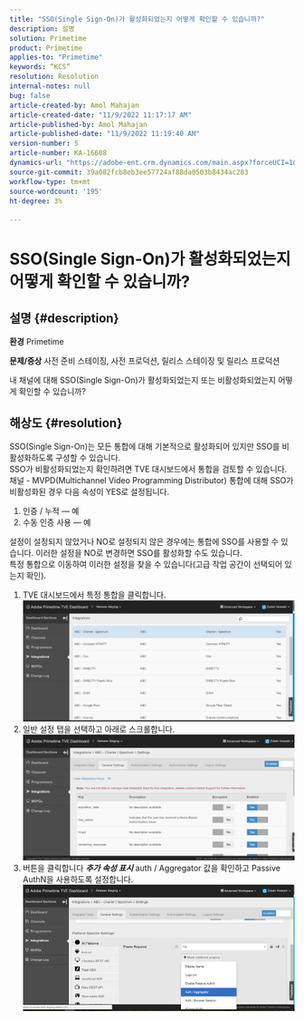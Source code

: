 ```yaml
---
title: "SSO(Single Sign-On)가 활성화되었는지 어떻게 확인할 수 있습니까?"
description: 설명
solution: Primetime
product: Primetime
applies-to: "Primetime"
keywords: “KCS”
resolution: Resolution
internal-notes: null
bug: false
article-created-by: Amol Mahajan
article-created-date: "11/9/2022 11:17:17 AM"
article-published-by: Amol Mahajan
article-published-date: "11/9/2022 11:19:40 AM"
version-number: 5
article-number: KA-16608
dynamics-url: "https://adobe-ent.crm.dynamics.com/main.aspx?forceUCI=1&pagetype=entityrecord&etn=knowledgearticle&id=a336b00b-2060-ed11-9561-6045bd006268"
source-git-commit: 39a082fcb8eb3ee57724af88da0503b8434ac283
workflow-type: tm+mt
source-wordcount: '195'
ht-degree: 3%

---
```


# SSO(Single Sign-On)가 활성화되었는지 어떻게 확인할 수 있습니까?

## 설명 {#description}

<b>환경</b>
Primetime


<b>문제/증상</b>
사전 준비 스테이징, 사전 프로덕션, 릴리스 스테이징 및 릴리스 프로덕션

내 채널에 대해 SSO(Single Sign-On)가 활성화되었는지 또는 비활성화되었는지 어떻게 확인할 수 있습니까?


## 해상도 {#resolution}

SSO(Single Sign-On)는 모든 통합에 대해 기본적으로 활성화되어 있지만 SSO를 비활성화하도록 구성할 수 있습니다.<br>SSO가 비활성화되었는지 확인하려면 TVE 대시보드에서 통합을 검토할 수 있습니다.<br>채널 - MVPD(Multichannel Video Programming Distributor) 통합에 대해 SSO가 비활성화된 경우 다음 속성이 YES로 설정됩니다.<br>
1. 인증 / 누적 — 예
2. 수동 인증 사용 — 예

설정이 설정되지 않았거나 NO로 설정되지 않은 경우에는 통합에 SSO를 사용할 수 있습니다. 이러한 설정을 NO로 변경하면 SSO를 활성화할 수도 있습니다.<br>특정 통합으로 이동하여 이러한 설정을 찾을 수 있습니다(고급 작업 공간이 선택되어 있는지 확인).
1. TVE 대시보드에서 특정 통합을 클릭합니다.![](assets/6664dc8b-ff71-eb11-a812-00224809a536.png)
2. 일반 설정 탭을 선택하고 아래로 스크롤합니다.![](assets/ecedf1a3-ff71-eb11-a812-00224809a536.png)
3. 버튼을 클릭합니다 <b>*추가 속성 표시</b>* auth / Aggregator 값을 확인하고 Passive AuthN을 사용하도록 설정합니다. ![](assets/1f33e3d9-ff71-eb11-a812-00224809a536.png)

